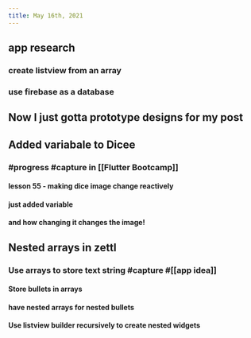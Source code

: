 ```yaml
---
title: May 16th, 2021
---
```


## app research
### create listview from an array
### use firebase as a database
## Now I just gotta prototype designs for my post
## Added variabale to Dicee
### #progress #capture in [[Flutter Bootcamp]]
#### lesson 55 - making dice image change reactively
#### just added variable
#### and how changing it changes the image!
## Nested arrays in zettl
### Use arrays to store text string #capture #[[app idea]]
#### Store bullets in arrays
#### have nested arrays for nested bullets
#### Use listview builder recursively to create nested widgets
##
